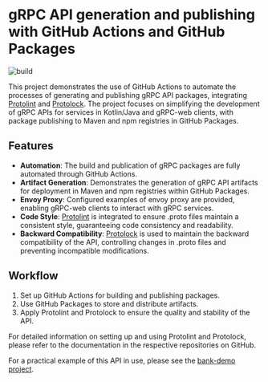 # gRPC API generation and publishing with GitHub Actions and GitHub Packages

![build](https://github.com/arvgord/bank-demo-api/actions/workflows/build.yml/badge.svg)

This project demonstrates the use of GitHub Actions to automate the processes of generating
and publishing gRPC API packages, integrating [Protolint](https://github.com/yoheimuta/protolint)
and [Protolock](https://github.com/nilslice/protolock). The project focuses on simplifying the
development of gRPC APIs for services in Kotlin/Java and gRPC-web clients, with package publishing
to Maven and npm registries in GitHub Packages.

## Features
- **Automation**: The build and publication of gRPC packages are fully automated through GitHub Actions.
- **Artifact Generation**: Demonstrates the generation of gRPC API artifacts for deployment in Maven
  and npm registries within GitHub Packages.
- **Envoy Proxy**: Configured examples of envoy proxy are provided, enabling gRPC-web clients to
  interact with gRPC services.
- **Code Style**: [Protolint](https://github.com/yoheimuta/protolint) is integrated to ensure .proto
  files maintain a consistent style, guaranteeing code consistency and readability.
- **Backward Compatibility**: [Protolock](https://github.com/nilslice/protolock) is used to maintain
  the backward compatibility of the API, controlling changes in .proto files and preventing incompatible
  modifications.

## Workflow
1. Set up GitHub Actions for building and publishing packages.
2. Use GitHub Packages to store and distribute artifacts.
3. Apply Protolint and Protolock to ensure the quality and stability of the API.

For detailed information on setting up and using Protolint and Protolock, please refer to the
documentation in the respective repositories on GitHub.

For a practical example of this API in use, please see the [bank-demo project](https://github.com/arvgord/bank-demo).